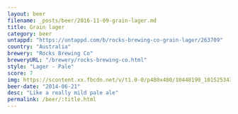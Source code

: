 ```yaml
---
layout: beer
filename: _posts/beer/2016-11-09-grain-lager.md
title: Grain lager
category: beer
untappd: "https://untappd.com/b/rocks-brewing-co-grain-lager/263709"
country: "Australia"
brewery: "Rocks Brewing Co"
breweryURL: "/brewery/rocks-brewing-co.html"
style: "Lager - Pale"
score: 7
img: https://scontent.xx.fbcdn.net/v/t1.0-0/p480x480/10448190_10152534314748745_6480384213227978387_n.jpg?oh=584ee3b467b231cd316f3b5fa4f7819f&oe=5B1EFDA4
beer-date: "2014-06-21"
desc: "Like a really mild pale ale"
permalink: /beer/:title.html
---
```

